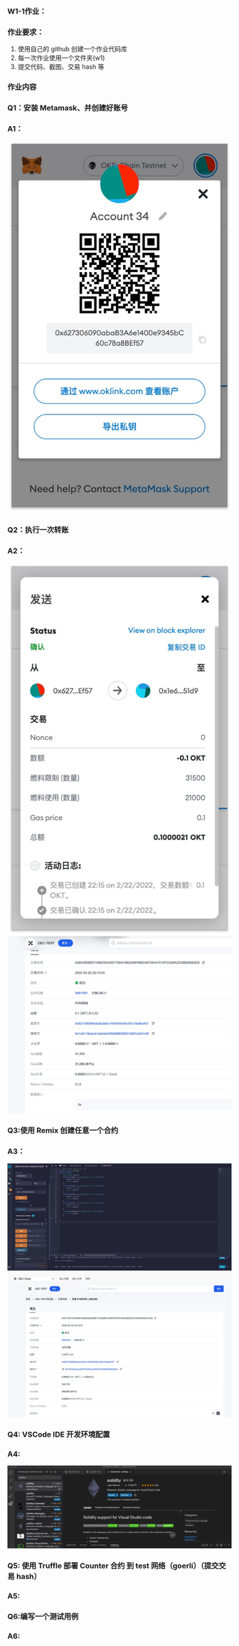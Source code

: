 ### W1-1作业： 
### 作业要求：
1. 使用自己的 github 创建一个作业代码库
2. 每一次作业使用一个文件夹(w1)
3. 提交代码、截图、交易 hash 等
### 作业内容
### Q1：安装 Metamask、并创建好账号

### A1：

 ![](./pic/metamask.jpeg)


### Q2：执行一次转账
### A2：
  ![metamask转账记录](./pic/transfer01.jpeg)
  ![ok测试链确认](./pic/transfer02.jpeg)

### Q3:使用 Remix 创建任意一个合约
### A3：
  ![创建任意一个合约](./pic/remix01.jpeg)
  ![部署合约到链上并查看](./pic/remix02.jpeg)

### Q4: VSCode IDE 开发环境配置
### A4:
  ![VSCode IDE 开发环境配置](./pic/vscode01.jpeg)

### Q5: 使用 Truffle 部署 Counter 合约 到 test 网络（goerli）（提交交易 hash）
### A5:

### Q6:编写一个测试用例
### A6:

